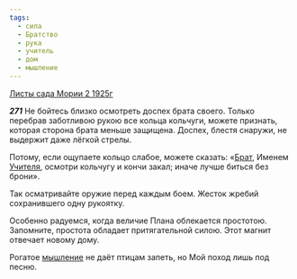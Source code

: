 ```yaml
---
tags:
  - сила
  - Братство
  - рука
  - учитель
  - дом
  - мышление
---
```


[Листы сада Мории 2 1925г](/agni/1925)

___271___
Не бойтесь близко осмотреть доспех брата своего. Только перебрав заботливою рукою все кольца кольчуги, можете признать, которая сторона брата меньше защищена. Доспех, блестя снаружи, не выдержит даже лёгкой стрелы.   

Потому, если ощупаете кольцо слабое, можете сказать: «[Брат](/tag/#Братство), Именем [Учителя](/tag/#учитель), осмотри кольчугу и кончи закал; иначе лучше биться без брони».   

Так осматривайте оружие перед каждым боем. Жесток жребий сохранившего одну рукоятку.   

Особенно радуемся, когда величие Плана облекается простотою. Запомните, простота обладает притягательной силою. Этот магнит отвечает новому дому.   

Рогатое [мышление](/tag/#мышление) не даёт птицам запеть, но Мой поход лишь под песню.   

